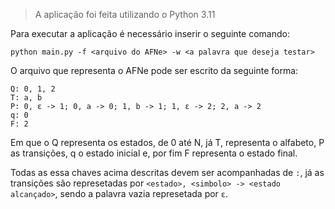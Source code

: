 > A aplicação foi feita utilizando o Python 3.11

Para executar a aplicação é necessário inserir o seguinte comando:

```
python main.py -f <arquivo do AFNe> -w <a palavra que deseja testar>

```

O arquivo que representa o AFNe pode ser escrito da seguinte forma:

```
Q: 0, 1, 2
T: a, b
P: 0, ε -> 1; 0, a -> 0; 1, b -> 1; 1, ε -> 2; 2, a -> 2  
q: 0
F: 2
```

Em que o Q representa os estados, de 0 até N, já T, representa o alfabeto, P as transições, q o estado inicial e, por fim F representa o estado final.

Todas as essa chaves acima descritas devem ser acompanhadas de `:`, já as transições são represetadas por `<estado>, <simbolo> -> <estado alcançado>`, sendo a palavra vazia represetada por `ε`. 
